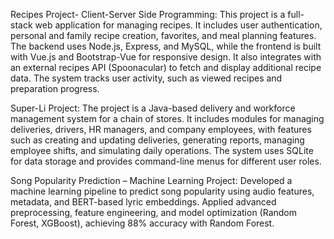 Recipes Project- Client-Server Side Programming:
This project is a full-stack web application for managing recipes. 
It includes user authentication, personal and family recipe creation, favorites, and meal planning features. 
The backend uses Node.js, Express, and MySQL, while the frontend is built with Vue.js and Bootstrap-Vue for responsive design. 
It also integrates with an external recipes API (Spoonacular) to fetch and display additional recipe data.
The system tracks user activity, such as viewed recipes and preparation progress.

Super-Li Project:
The project is a Java-based delivery and workforce management system for a chain of stores. 
It includes modules for managing deliveries, drivers, HR managers, and company employees, with features such as creating and updating deliveries, 
generating reports, managing employee shifts, and simulating daily operations. 
The system uses SQLite for data storage and provides command-line menus for different user roles.

Song Popularity Prediction – Machine Learning Project:
Developed a machine learning pipeline to predict song popularity using audio features, metadata, and BERT-based lyric embeddings. 
Applied advanced preprocessing, feature engineering, and model optimization (Random Forest, XGBoost), achieving 88% accuracy with Random Forest.
